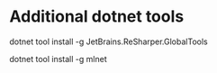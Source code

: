 # Additional dotnet tools

dotnet tool install -g JetBrains.ReSharper.GlobalTools

dotnet tool install -g mlnet
